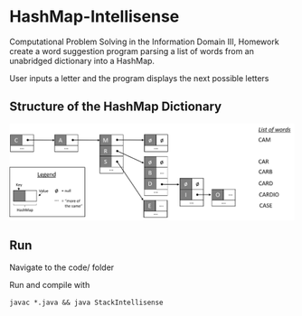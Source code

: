 # HashMap-Intellisense
Computational Problem Solving in the Information Domain III, Homework create a word suggestion program parsing a list of words from an unabridged dictionary into a HashMap.

User inputs a letter and the program displays the next possible letters

## Structure of the HashMap Dictionary
![Structure](./resources/structure.png)

## Run 
Navigate to the code/ folder

Run and compile with 

```
javac *.java && java StackIntellisense
```
